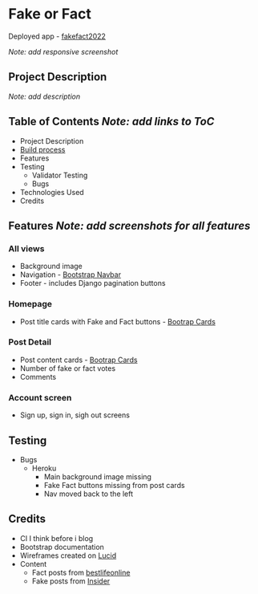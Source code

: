 # Fake or Fact

Deployed app - [fakefact2022](https://fakefact2022.herokuapp.com/)

_Note: add responsive screenshot_

## Project Description
_Note: add description_

## Table of Contents _Note: add links to ToC_
-   Project Description
-   [Build process](docs/planning.md)
-   Features
-   Testing
    -   Validator Testing
    -   Bugs
-   Technologies Used
-   Credits 

## Features _Note: add screenshots for all features_
### All views
-   Background image
-   Navigation - [Bootstrap Navbar](https://getbootstrap.com/docs/5.2/components/navbar/)
-   Footer - includes Django pagination buttons

### Homepage
-   Post title cards with Fake and Fact buttons - [Bootrap Cards](https://getbootstrap.com/docs/5.2/components/card/)


### Post Detail
-   Post content cards - [Bootrap Cards](https://getbootstrap.com/docs/5.2/components/card/)
-   Number of fake or fact votes
-   Comments

### Account screen
-   Sign up, sign in, sigh out screens

## Testing
-   Bugs
    -   Heroku
        -   Main background image missing
        -   Fake Fact buttons missing from post cards
        -   Nav moved back to the left



## Credits
-   CI I think before i blog 
-   Bootstrap documentation
-   Wireframes created on [Lucid](https://lucid.app/)
-   Content
    -   Fact posts from [bestlifeonline](https://bestlifeonline.com/common-myths/)
    -   Fake posts from [Insider](https://www.insider.com/true-facts-that-sound-fake-2017-8#the-guinness-book-of-world-records-was-created-to-settle-bar-arguments-4)